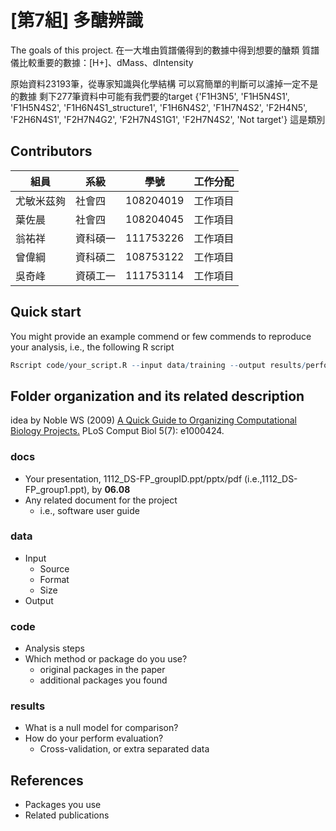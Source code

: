 # [第7組] 多醣辨識
The goals of this project.
在一大堆由質譜儀得到的數據中得到想要的醣類
質譜儀比較重要的數據：[H+]、dMass、dIntensity

原始資料23193筆，從專家知識與化學結構 
可以寫簡單的判斷可以濾掉一定不是的數據
剩下277筆資料中可能有我們要的target
{'F1H3N5',
 'F1H5N4S1',
 'F1H5N4S2',
 'F1H6N4S1_structure1',
 'F1H6N4S2',
 'F1H7N4S2',
 'F2H4N5',
 'F2H6N4S1',
 'F2H7N4G2',
 'F2H7N4S1G1',
 'F2H7N4S2',
 'Not target'}
 這是類別

## Contributors
|組員|系級|學號|工作分配|
|-|-|-|-|
|尤敏米茲夠|社會四|108204019|工作項目| 
|葉佐晨|社會四|108204045|工作項目|
|翁祐祥|資科碩一|111753226|工作項目|
|曾偉綱|資科碩二|108753122|工作項目|
|吳奇峰|資碩工一|111753114|工作項目|


## Quick start
You might provide an example commend or few commends to reproduce your analysis, i.e., the following R script
```R
Rscript code/your_script.R --input data/training --output results/performance.tsv
```

## Folder organization and its related description
idea by Noble WS (2009) [A Quick Guide to Organizing Computational Biology Projects.](https://journals.plos.org/ploscompbiol/article?id=10.1371/journal.pcbi.1000424) PLoS Comput Biol 5(7): e1000424.

### docs
* Your presentation, 1112_DS-FP_groupID.ppt/pptx/pdf (i.e.,1112_DS-FP_group1.ppt), by **06.08**
* Any related document for the project
  * i.e., software user guide

### data
* Input
  * Source
  * Format
  * Size 
* Output

### code
* Analysis steps
* Which method or package do you use? 
  * original packages in the paper
  * additional packages you found

### results
* What is a null model for comparison?
* How do your perform evaluation?
  * Cross-validation, or extra separated data

## References
* Packages you use
* Related publications
